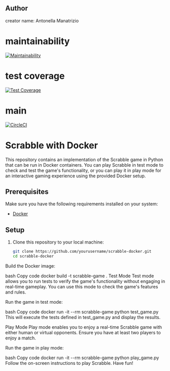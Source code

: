 ## Author
creator name: Antonella Manatrizio

# maintainability
[![Maintainability](https://api.codeclimate.com/v1/badges/501cec3723d1db83d4e8/maintainability)](https://codeclimate.com/github/um-computacion-tm/scrabble-2023-AManatrizio/maintainability)

# test coverage
[![Test Coverage](https://api.codeclimate.com/v1/badges/501cec3723d1db83d4e8/test_coverage)](https://codeclimate.com/github/um-computacion-tm/scrabble-2023-AManatrizio/test_coverage)

# main
[![CircleCI](https://dl.circleci.com/status-badge/img/gh/um-computacion-tm/scrabble-2023-AManatrizio/tree/main.svg?style=svg)](https://dl.circleci.com/status-badge/redirect/gh/um-computacion-tm/scrabble-2023-AManatrizio/tree/main)



# Scrabble with Docker

This repository contains an implementation of the Scrabble game in Python that can be run in Docker containers. You can play Scrabble in test mode to check and test the game's functionality, or you can play it in play mode for an interactive gaming experience using the provided Docker setup.

## Prerequisites

Make sure you have the following requirements installed on your system:

- [Docker](https://www.docker.com/get-started)

## Setup

1. Clone this repository to your local machine:

   ```bash
   git clone https://github.com/yourusername/scrabble-docker.git
   cd scrabble-docker
Build the Docker image:

bash
Copy code
docker build -t scrabble-game .
Test Mode
Test mode allows you to run tests to verify the game's functionality without engaging in real-time gameplay. You can use this mode to check the game's features and rules.

Run the game in test mode:

bash
Copy code
docker run -it --rm scrabble-game python test_game.py
This will execute the tests defined in test_game.py and display the results.

Play Mode
Play mode enables you to enjoy a real-time Scrabble game with either human or virtual opponents. Ensure you have at least two players to enjoy a match.

Run the game in play mode:

bash
Copy code
docker run -it --rm scrabble-game python play_game.py
Follow the on-screen instructions to play Scrabble. Have fun!

